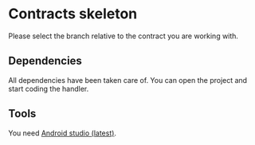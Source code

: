 # Contracts skeleton

Please select the branch relative to the contract you are working with.

## Dependencies

All dependencies have been taken care of. You can open the project and start coding the handler.

## Tools

You need [Android studio (latest)](https://developer.android.com/studio).
